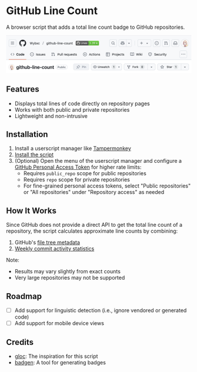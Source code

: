 # GitHub Line Count

A browser script that adds a total line count badge to GitHub repositories.

![Preview](./imgs/preview.png)

## Features

- Displays total lines of code directly on repository pages
- Works with both public and private repositories
- Lightweight and non-intrusive

## Installation

1. Install a userscript manager like [Tampermonkey](https://www.tampermonkey.net/)
2. [Install the script](https://update.greasyfork.org/scripts/532605/GitHub%20Line%20Count.user.js)
3. (Optional) Open the menu of the userscript manager and configure a [GitHub Personal Access Token](https://docs.github.com/en/authentication/keeping-your-account-and-data-secure/managing-your-personal-access-tokens) for higher rate limits:
   - Requires `public_repo` scope for public repositories
   - Requires `repo` scope for private repositories
   - For fine-grained personal access tokens, select "Public repositories" or "All repositories" under "Repository access" as needed

## How It Works

Since GitHub does not provide a direct API to get the total line count of a repository, the script calculates approximate line counts by combining:

1. GitHub's [file tree metadata](https://gist.github.com/MichaelCurrin/6777b91e6374cdb5662b64b8249070ea)
2. [Weekly commit activity statistics](https://docs.github.com/en/rest/metrics/statistics?apiVersion=2022-11-28#get-the-weekly-commit-activity)

Note:

- Results may vary slightly from exact counts
- Very large repositories may not be supported

## Roadmap

- [ ] Add support for linguistic detection (i.e., ignore vendored or generated code)
- [ ] Add support for mobile device views

## Credits

- [gloc](https://github.com/kas-elvirov/gloc): The inspiration for this script
- [badgen](https://github.com/badgen/badgen): A tool for generating badges
